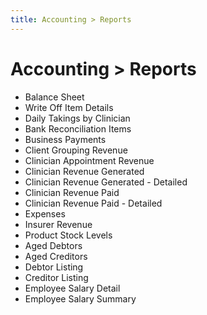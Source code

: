 ```yaml
---
title: Accounting > Reports
---
```


# Accounting > Reports

- Balance Sheet
- Write Off Item Details
- Daily Takings by Clinician
- Bank Reconciliation Items
- Business Payments
- Client Grouping Revenue
- Clinician Appointment Revenue
- Clinician Revenue Generated
- Clinician Revenue Generated - Detailed
- Clinician Revenue Paid
- Clinician Revenue Paid - Detailed
- Expenses
- Insurer Revenue
- Product Stock Levels
- Aged Debtors
- Aged Creditors
- Debtor Listing
- Creditor Listing
- Employee Salary Detail
- Employee Salary Summary
